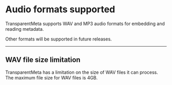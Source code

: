 # Audio formats supported

TransparentMeta supports WAV and MP3 audio formats for embedding and reading 
metadata. 

Other formats will be supported in future releases.

---

## WAV file size limitation
TransparentMeta has a limitation on the size of WAV files it can process. 
The maximum file size for WAV files is 4GB. 

